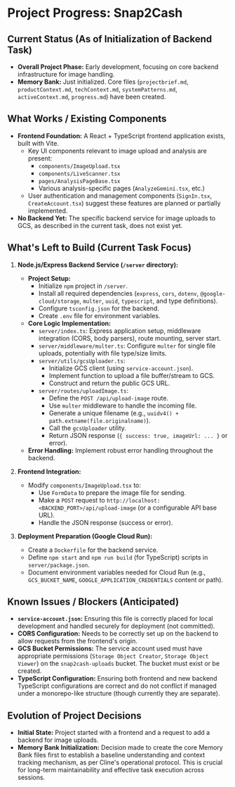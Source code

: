 # Project Progress: Snap2Cash

## Current Status (As of Initialization of Backend Task)

*   **Overall Project Phase:** Early development, focusing on core backend infrastructure for image handling.
*   **Memory Bank:** Just initialized. Core files (`projectbrief.md`, `productContext.md`, `techContext.md`, `systemPatterns.md`, `activeContext.md`, `progress.md`) have been created.

## What Works / Existing Components

*   **Frontend Foundation:** A React + TypeScript frontend application exists, built with Vite.
    *   Key UI components relevant to image upload and analysis are present:
        *   `components/ImageUpload.tsx`
        *   `components/LiveScanner.tsx`
        *   `pages/AnalysisPageBase.tsx`
        *   Various analysis-specific pages (`AnalyzeGemini.tsx`, etc.)
    *   User authentication and management components (`SignIn.tsx`, `CreateAccount.tsx`) suggest these features are planned or partially implemented.
*   **No Backend Yet:** The specific backend service for image uploads to GCS, as described in the current task, does not exist yet.

## What's Left to Build (Current Task Focus)

1.  **Node.js/Express Backend Service (`/server` directory):**
    *   **Project Setup:**
        *   Initialize `npm` project in `/server`.
        *   Install all required dependencies (`express`, `cors`, `dotenv`, `@google-cloud/storage`, `multer`, `uuid`, `typescript`, and type definitions).
        *   Configure `tsconfig.json` for the backend.
        *   Create `.env` file for environment variables.
    *   **Core Logic Implementation:**
        *   `server/index.ts`: Express application setup, middleware integration (CORS, body parsers), route mounting, server start.
        *   `server/middleware/multer.ts`: Configure `multer` for single file uploads, potentially with file type/size limits.
        *   `server/utils/gcsUploader.ts`:
            *   Initialize GCS client (using `service-account.json`).
            *   Implement function to upload a file buffer/stream to GCS.
            *   Construct and return the public GCS URL.
        *   `server/routes/uploadImage.ts`:
            *   Define the `POST /api/upload-image` route.
            *   Use `multer` middleware to handle the incoming file.
            *   Generate a unique filename (e.g., `uuidv4() + path.extname(file.originalname)`).
            *   Call the `gcsUploader` utility.
            *   Return JSON response (`{ success: true, imageUrl: ... }` or error).
    *   **Error Handling:** Implement robust error handling throughout the backend.

2.  **Frontend Integration:**
    *   Modify `components/ImageUpload.tsx` to:
        *   Use `FormData` to prepare the image file for sending.
        *   Make a `POST` request to `http://localhost:<BACKEND_PORT>/api/upload-image` (or a configurable API base URL).
        *   Handle the JSON response (success or error).

3.  **Deployment Preparation (Google Cloud Run):**
    *   Create a `Dockerfile` for the backend service.
    *   Define `npm start` and `npm run build` (for TypeScript) scripts in `server/package.json`.
    *   Document environment variables needed for Cloud Run (e.g., `GCS_BUCKET_NAME`, `GOOGLE_APPLICATION_CREDENTIALS` content or path).

## Known Issues / Blockers (Anticipated)

*   **`service-account.json`:** Ensuring this file is correctly placed for local development and handled securely for deployment (not committed).
*   **CORS Configuration:** Needs to be correctly set up on the backend to allow requests from the frontend's origin.
*   **GCS Bucket Permissions:** The service account used must have appropriate permissions (`Storage Object Creator`, `Storage Object Viewer`) on the `snap2cash-uploads` bucket. The bucket must exist or be created.
*   **TypeScript Configuration:** Ensuring both frontend and new backend TypeScript configurations are correct and do not conflict if managed under a monorepo-like structure (though currently they are separate).

## Evolution of Project Decisions

*   **Initial State:** Project started with a frontend and a request to add a backend for image uploads.
*   **Memory Bank Initialization:** Decision made to create the core Memory Bank files first to establish a baseline understanding and context tracking mechanism, as per Cline's operational protocol. This is crucial for long-term maintainability and effective task execution across sessions.
